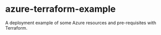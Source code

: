 # azure-terraform-example
A deployment example of some Azure resources and pre-requisites with Terraform.
